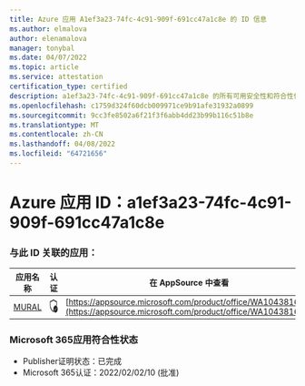```yaml
---
title: Azure 应用 A1ef3a23-74fc-4c91-909f-691cc47a1c8e 的 ID 信息
ms.author: elmalova
author: elenamalova
manager: tonybal
ms.date: 04/07/2022
ms.topic: article
ms.service: attestation
certification_type: certified
description: a1ef3a23-74fc-4c91-909f-691cc47a1c8e 的所有可用安全性和符合性信息。
ms.openlocfilehash: c1759d324f60dcb009971ce9b91afe31932a0899
ms.sourcegitcommit: 9cc3fe8502a6f21f3f6abb4dd23b99b116c51b8e
ms.translationtype: MT
ms.contentlocale: zh-CN
ms.lasthandoff: 04/08/2022
ms.locfileid: "64721656"
---
```

# <a name="azure-app-id-a1ef3a23-74fc-4c91-909f-691cc47a1c8e"></a>Azure 应用 ID：a1ef3a23-74fc-4c91-909f-691cc47a1c8e


### <a name="apps-associated-with-this-id"></a>与此 ID 关联的应用：
| **应用名称** | **认证** | **在 AppSource 中查看** |
|--------------|---------------|-----------------------|
| [MURAL](../forward/WA104381626.md) | <img alt="Certified application badge" src="../media/certified-badge.png" height="25" width="25" /> | [https://appsource.microsoft.com/product/office/WA104381626](https://appsource.microsoft.com/product/office/WA104381626) |

### <a name="microsoft-365-app-compliance-status"></a>Microsoft 365应用符合性状态
- Publisher证明状态：已完成
- Microsoft 365认证：2022/02/02/10 (批准) 
